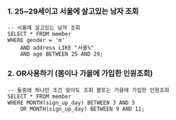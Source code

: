 
### 1. 25~29세이고 서울에 살고있는 남자 조회
```
-- 서울에 살고있는 남자 조회
SELECT * FROM member
WHERE gender = 'm' 
	AND address LIKE "서울%"
	AND age BETWEEN 25 AND 29;
```
### 2. OR사용하기 (봄이나 가을에 가입한 인원조회)
```
-- 둘중에 하나만 조건 맞아도 조회 봄또는 가을에 가입한 인원조회
SELECT * FROM member
WHERE MONTH(sign_up_day) BETWEEN 3 AND 5
	OR MONTH(sign_up_day) BETWEEN 9 AND 11;
```
